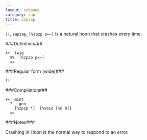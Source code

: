 ```yaml
---
layout: subpage
category: zap
title: zapzap
---
```


`!!`, `zapzap`, `[%zpzp p=~]` is a natural hoon that
crashes every time.

###Definition###

    ++  twig  
      $%  [%zpzp p=~]
      ==

###Regular form (wide)###

    !!

###Compilation###
    
    ++  mint
      ?-  gen
        [%zpzp *]  [%void [%0 0]]
      ==

###Notes###

Crashing in Hoon is the normal way to respond to an error.

